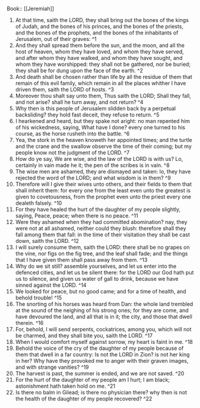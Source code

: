  Book:: [[Jeremiah]]
 1. At that time, saith the LORD, they shall bring out the bones of the kings of Judah, and the bones of his princes, and the bones of the priests, and the bones of the prophets, and the bones of the inhabitants of Jerusalem, out of their graves: ^1
 2. And they shall spread them before the sun, and the moon, and all the host of heaven, whom they have loved, and whom they have served, and after whom they have walked, and whom they have sought, and whom they have worshipped: they shall not be gathered, nor be buried; they shall be for dung upon the face of the earth. ^2
 3. And death shall be chosen rather than life by all the residue of them that remain of this evil family, which remain in all the places whither I have driven them, saith the LORD of hosts. ^3
 4. Moreover thou shalt say unto them, Thus saith the LORD; Shall they fall, and not arise? shall he turn away, and not return? ^4
 5. Why then is this people of Jerusalem slidden back by a perpetual backsliding? they hold fast deceit, they refuse to return. ^5
 6. I hearkened and heard, but they spake not aright: no man repented him of his wickedness, saying, What have I done? every one turned to his course, as the horse rusheth into the battle. ^6
 7. Yea, the stork in the heaven knoweth her appointed times; and the turtle and the crane and the swallow observe the time of their coming; but my people know not the judgment of the LORD. ^7
 8. How do ye say, We are wise, and the law of the LORD is with us? Lo, certainly in vain made he it; the pen of the scribes is in vain. ^8
 9. The wise men are ashamed, they are dismayed and taken: lo, they have rejected the word of the LORD; and what wisdom is in them? ^9
 10. Therefore will I give their wives unto others, and their fields to them that shall inherit them: for every one from the least even unto the greatest is given to covetousness, from the prophet even unto the priest every one dealeth falsely. ^10
 11. For they have healed the hurt of the daughter of my people slightly, saying, Peace, peace; when there is no peace. ^11
 12. Were they ashamed when they had committed abomination? nay, they were not at all ashamed, neither could they blush: therefore shall they fall among them that fall: in the time of their visitation they shall be cast down, saith the LORD. ^12
 13. I will surely consume them, saith the LORD: there shall be no grapes on the vine, nor figs on the fig tree, and the leaf shall fade; and the things that I have given them shall pass away from them. ^13
 14. Why do we sit still? assemble yourselves, and let us enter into the defenced cities, and let us be silent there: for the LORD our God hath put us to silence, and given us water of gall to drink, because we have sinned against the LORD. ^14
 15. We looked for peace, but no good came; and for a time of health, and behold trouble! ^15
 16. The snorting of his horses was heard from Dan: the whole land trembled at the sound of the neighing of his strong ones; for they are come, and have devoured the land, and all that is in it; the city, and those that dwell therein. ^16
 17. For, behold, I will send serpents, cockatrices, among you, which will not be charmed, and they shall bite you, saith the LORD. ^17
 18. When I would comfort myself against sorrow, my heart is faint in me. ^18
 19. Behold the voice of the cry of the daughter of my people because of them that dwell in a far country: Is not the LORD in Zion? is not her king in her? Why have they provoked me to anger with their graven images, and with strange vanities? ^19
 20. The harvest is past, the summer is ended, and we are not saved. ^20
 21. For the hurt of the daughter of my people am I hurt; I am black; astonishment hath taken hold on me. ^21
 22. Is there no balm in Gilead; is there no physician there? why then is not the health of the daughter of my people recovered? ^22
